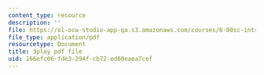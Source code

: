 ```yaml
---
content_type: resource
description: ''
file: https://ol-ocw-studio-app-qa.s3.amazonaws.com/courses/6-00sc-introduction-to-computer-science-and-programming-spring-2011/166efc06fde3294fcb72ed60eaea7cef_Iu4xTLKcbPo.pdf
file_type: application/pdf
resourcetype: Document
title: 3play pdf file
uid: 166efc06-fde3-294f-cb72-ed60eaea7cef
---
```

